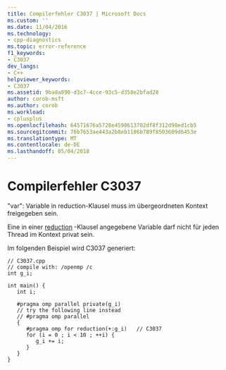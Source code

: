 ```yaml
---
title: Compilerfehler C3037 | Microsoft Docs
ms.custom: ''
ms.date: 11/04/2016
ms.technology:
- cpp-diagnostics
ms.topic: error-reference
f1_keywords:
- C3037
dev_langs:
- C++
helpviewer_keywords:
- C3037
ms.assetid: 9ba8a890-d3c7-4cce-93c5-d358e2bfad28
author: corob-msft
ms.author: corob
ms.workload:
- cplusplus
ms.openlocfilehash: 64571676a5728e4598613702df8f312d98ed1cb5
ms.sourcegitcommit: 76b7653ae443a2b8eb1186b789f8503609d6453e
ms.translationtype: MT
ms.contentlocale: de-DE
ms.lasthandoff: 05/04/2018
---
```

# <a name="compiler-error-c3037"></a>Compilerfehler C3037
"var": Variable in reduction-Klausel muss im übergeordneten Kontext freigegeben sein.  
  
 Eine in einer [reduction](../../parallel/openmp/reference/reduction.md) -Klausel angegebene Variable darf nicht für jeden Thread im Kontext privat sein.  
  
 Im folgenden Beispiel wird C3037 generiert:  
  
```  
// C3037.cpp  
// compile with: /openmp /c  
int g_i;  
  
int main() {  
   int i;  
  
   #pragma omp parallel private(g_i)  
   // try the following line instead  
   // #pragma omp parallel   
   {  
      #pragma omp for reduction(+:g_i)   // C3037  
      for (i = 0 ; i < 10 ; ++i) {  
         g_i += i;  
      }  
   }  
}  
```